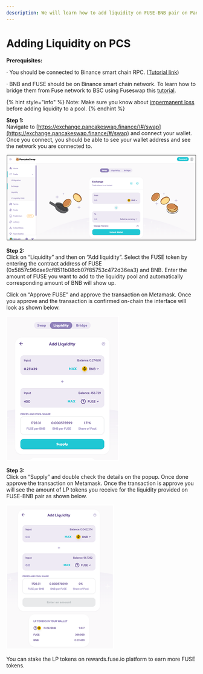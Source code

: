 ```yaml
---
description: We will learn how to add liquidity on FUSE-BNB pair on Pancakeswap.
---
```


# Adding Liquidity on PCS

**Prerequisites:**

·        You should be connected to Binance smart chain RPC. \([Tutorial link](https://academy.binance.com/en/articles/connecting-metamask-to-binance-smart-chain)\)

·        BNB and FUSE should be on Binance smart chain network. To learn how to bridge them from Fuse network to BSC using Fuseswap this [tutorial](https://docs.fuse.io/the-fuse-chain/token-bridges/transfer-fuse-using-bridge-on-fuseswap).

{% hint style="info" %}
Note: Make sure you know about [impermanent loss](https://academy.binance.com/en/articles/impermanent-loss-explained) before adding liquidity to a pool.
{% endhint %}

**Step 1:**  
Navigate to [https://exchange.pancakeswap.finance/\#/swap](https://exchange.pancakeswap.finance/#/swap) and connect your wallet. Once you connect, you should be able to see your wallet address and see the network you are connected to.

![](../.gitbook/assets/image%20%2810%29.png)


  
**Step 2:**  
Click on “Liquidity” and then on “Add liquidity”. Select the FUSE token by entering the contract address of FUSE \(0x5857c96dae9cf8511b08cb07f85753c472d36ea3\) and BNB. Enter the amount of FUSE you want to add to the liquidity pool and automatically corresponding amount of BNB will show up.  
  
 Click on “Approve FUSE” and approve the transaction on Metamask. Once you approve and the transaction is confirmed on-chain the interface will look as shown below.

![](../.gitbook/assets/image%20%289%29.png)

**Step 3:**  
Click on “Supply” and double check the details on the popup. Once done approve the transaction on Metamask. Once the transaction is approve you will see the amount of LP tokens you receive for the liquidity provided on FUSE-BNB pair as shown below.

![](../.gitbook/assets/image%20%2811%29.png)

You can stake the LP tokens on rewards.fuse.io platform to earn more FUSE tokens.

